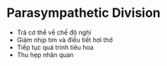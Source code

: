 # Parasympathetic Division
- Trả cơ thể về chế độ nghỉ
- Giảm nhịp tim và điều tiết hơi thở 
- Tiếp tục quá trình tiêu hoa
- Thu hẹp nhãn quan
